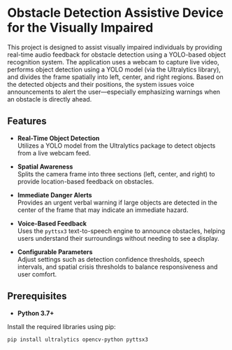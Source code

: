 # Obstacle Detection Assistive Device for the Visually Impaired

This project is designed to assist visually impaired individuals by providing real-time audio feedback for obstacle detection using a YOLO-based object recognition system. The application uses a webcam to capture live video, performs object detection using a YOLO model (via the Ultralytics library), and divides the frame spatially into left, center, and right regions. Based on the detected objects and their positions, the system issues voice announcements to alert the user—especially emphasizing warnings when an obstacle is directly ahead.

## Features

- **Real-Time Object Detection**  
  Utilizes a YOLO model from the Ultralytics package to detect objects from a live webcam feed.

- **Spatial Awareness**  
  Splits the camera frame into three sections (left, center, and right) to provide location-based feedback on obstacles.

- **Immediate Danger Alerts**  
  Provides an urgent verbal warning if large objects are detected in the center of the frame that may indicate an immediate hazard.

- **Voice-Based Feedback**  
  Uses the `pyttsx3` text-to-speech engine to announce obstacles, helping users understand their surroundings without needing to see a display.

- **Configurable Parameters**  
  Adjust settings such as detection confidence thresholds, speech intervals, and spatial crisis thresholds to balance responsiveness and user comfort.

## Prerequisites

- **Python 3.7+**

Install the required libraries using pip:

```bash
pip install ultralytics opencv-python pyttsx3
